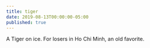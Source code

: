 ```yaml
---
title: tiger
date: 2019-08-13T00:00:00-05:00
published: true
---
```


A Tiger on ice.
For losers in Ho Chi Minh,
an old favorite.